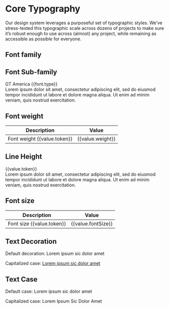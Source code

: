 <script setup>
  import { MSRDocTypography } from '../../index';
  import { typographyWeight, typographyLineHeight, typographySize, typographyType } from '../src/_type.js';
  
</script>

# Core Typography

Our design system leverages a purposeful set of typographic styles. We’ve stress-tested this typographic scale across dozens of projects to make sure it’s robust enough to use across (almost) any project, while remaining as accessible as possible for everyone.

## Font family

<MSRDocTypography>
  <template #label>GT America</template>
</MSRDocTypography>

## Font Sub-family

<div class="swatch" v-for="font in typographyType">
  <div class="swatch__row">
    <div class="swatch__heading" :style="{fontStretch: font.stretch, fontWeight: font.weight}">GT America {{font.type}}</div>
    <div :style="{fontStretch: font.stretch, fontWeight: font.weight}">
      Lorem ipsum dolor sit amet, consectetur adipiscing elit, sed do eiusmod tempor incididunt ut labore et dolore magna aliqua. Ut enim ad minim veniam, quis nostrud exercitation.</div>
  </div>
</div>

## Font weight

<div class="msr-doc-table">
<table>
  <thead>
    <tr>
      <th>Description</th>
      <th>Value</th>
    </tr>
  </thead>
  <tbody>
    <tr v-for="value in typographyWeight">
      <td :style="{fontWeight: value.token}">Font weight {{value.token}}
      </td>
      <td>{{value.weight}}</td>
    </tr>
  </tbody>
  
</table>
</div>

## Line Height

<div class="swatch" v-for="value in typographyLineHeight">
  <div class="swatch__row">
    <div class="swatch__heading">{{value.token}}</div>
    <div :style="{lineHeight: value.lineHeight, fontSize: '18px'}">
      Lorem ipsum dolor sit amet, consectetur adipiscing elit, sed do eiusmod tempor incididunt ut labore et dolore magna aliqua. Ut enim ad minim veniam, quis nostrud exercitation.</div>
  </div>
</div>

## Font size

<div class="msr-doc-table">
<table>
  <thead>
    <tr>
      <th>Description</th>
      <th>Value</th>
    </tr>
  </thead>
  <tbody>
  <tr v-for="value in typographySize">
    <td :style="{fontSize: value.fontSize}">Font size {{value.token}}
    </td>
    <td>{{value.fontSize}}</td>
  </tr>
  </tbody>
  
</table>
</div>

## Text Decoration

<p>Default decoration: Lorem ipsum sic dolor amet</p>
<p>Capitalized case: <span style="text-decoration: underline;">Lorem ipsum sic dolor amet</span></p>

## Text Case

<p>Default case: Lorem ipsum sic dolor amet</p>
<p>Capitalized case: <span style="text-transform: capitalize;">Lorem ipsum sic dolor amet</span></p>
